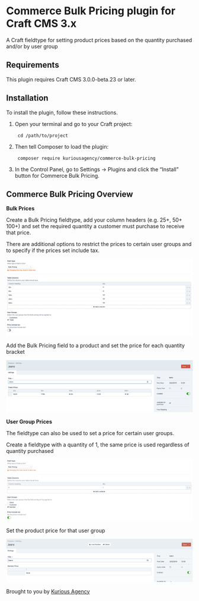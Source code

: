 # Commerce Bulk Pricing plugin for Craft CMS 3.x

A Craft fieldtype for setting product prices based on the quantity purchased and/or by user group

## Requirements

This plugin requires Craft CMS 3.0.0-beta.23 or later.

## Installation

To install the plugin, follow these instructions.

1. Open your terminal and go to your Craft project:

        cd /path/to/project

2. Then tell Composer to load the plugin:

        composer require kuriousagency/commerce-bulk-pricing

3. In the Control Panel, go to Settings → Plugins and click the “Install” button for Commerce Bulk Pricing.

## Commerce Bulk Pricing Overview

**Bulk Prices**

Create a Bulk Pricing fieldtype, add your column headers (e.g. 25+, 50+ 100+) and set the required quantity a customer must purchase to receive that price.

There are additional options to restrict the prices to certain user groups and to specify if the prices set include tax.

![Screenshot](resources/screenshots/bulk-prices-field-settings.png)

Add the Bulk Pricing field to a product and set the price for each quantity bracket

![Screenshot](resources/screenshots/bulk-prices-product.png)

**User Group Prices**

The fieldtype can also be used to set a price for certain user groups.

Create a fieldtype with a quantity of 1, the same price is used regardless of quantity purchased

![Screenshot](resources/screenshots/member-price-field-settings.png)

Set the product price for that user group

![Screenshot](resources/screenshots/member-price-product.png)

Brought to you by [Kurious Agency](https://kurious.agency)

